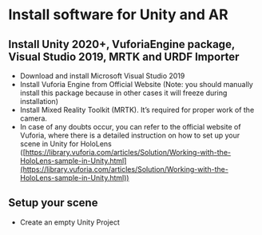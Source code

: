 # Install software for Unity and AR
## Install Unity 2020+, VuforiaEngine package, Visual Studio 2019, MRTK and URDF Importer
* Download and install Microsoft Visual Studio 2019
* Install Vuforia Engine from Official Website (Note: you should manually install this package because in other cases it will freeze during installation)
* Install Mixed Reality Toolkit (MRTK). It’s required for proper work of the camera.
* In case of any doubts occur, you can refer to the official website of Vuforia, where there is a detailed instruction on how to set up your scene in Unity for HoloLens ([https://library.vuforia.com/articles/Solution/Working-with-the-HoloLens-sample-in-Unity.html](https://library.vuforia.com/articles/Solution/Working-with-the-HoloLens-sample-in-Unity.html))
## Setup your scene
* Create an empty Unity Project
